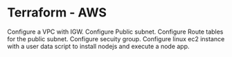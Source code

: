 # Terraform - AWS 

Configure a VPC with IGW.
Configure Public subnet.
Configure Route tables for the public subnet.
Configure secuity group.
Configure linux ec2 instance with a user data script to install nodejs and execute a node app.